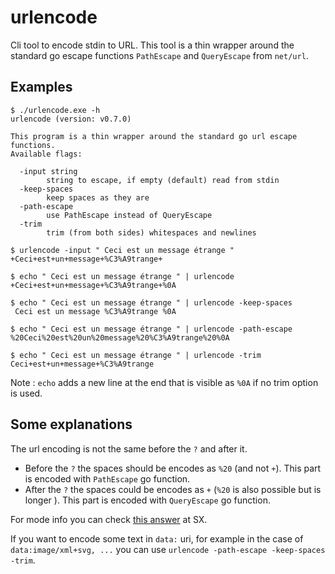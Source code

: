 # urlencode
Cli tool to encode stdin to URL.
This tool is a thin wrapper around the standard go escape functions `PathEscape` and `QueryEscape` from `net/url`.

## Examples

```console
$ ./urlencode.exe -h
urlencode (version: v0.7.0)

This program is a thin wrapper around the standard go url escape functions.
Available flags:

  -input string
    	string to escape, if empty (default) read from stdin
  -keep-spaces
    	keep spaces as they are
  -path-escape
    	use PathEscape instead of QueryEscape
  -trim
    	trim (from both sides) whitespaces and newlines
```

```console
$ urlencode -input " Ceci est un message étrange "
+Ceci+est+un+message+%C3%A9trange+
```

```console
$ echo " Ceci est un message étrange " | urlencode
+Ceci+est+un+message+%C3%A9trange+%0A
```

```console
$ echo " Ceci est un message étrange " | urlencode -keep-spaces
 Ceci est un message %C3%A9trange %0A
```

```console
$ echo " Ceci est un message étrange " | urlencode -path-escape
%20Ceci%20est%20un%20message%20%C3%A9trange%20%0A
```

```console
$ echo " Ceci est un message étrange " | urlencode -trim
Ceci+est+un+message+%C3%A9trange
```

Note : `echo` adds a new line at the end that is visible as `%0A` if no trim option is used.

## Some explanations

The url encoding is not the same before the `?` and after it.

- Before the `?` the spaces should be encodes as `%20` (and not `+`). This part is encoded with `PathEscape` go function.
- After the `?` the spaces could be encodes as `+` (`%20` is also possible but is longer ). This part is encoded with `QueryEscape` go function.

For mode info you can check [this answer](https://stackoverflow.com/a/29948396) at SX.

If you want to encode some text in `data:` uri, for example in the case of `data:image/xml+svg, ...` you can use `urlencode -path-escape -keep-spaces -trim`.
